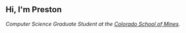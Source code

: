 ## Hi, I'm Preston

*Computer Science Graduate Student at the [Colorado School of Mines](https://www.mines.edu/).*  
